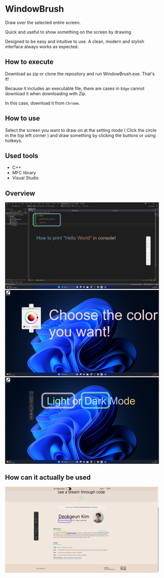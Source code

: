 # WindowBrush

Draw over the selected entire screen.

Quick and useful to show something on the screen by drawing.

Designed to be easy and intuitive to use. A clean, modern and stylish interface always works as expected.

## How to execute

Download as zip or clone the repository and run WindowBrush.exe. That's it!

Because it includes an executable file, there are cases in `Edge` cannot download it when downloading with Zip.

In this case, download it from `Chrome`.

## How to use

Select the screen you want to draw on at the setting mode ( Click the circle in the top left corner ) and draw something by clicking the buttons or using hotkeys.

## Used tools

- C++
- MFC library
- Visual Studio

## Overview

  <img src="./imgs/img01.png" alt="WindowBrush01" />
  <img src="./imgs/img02.png" alt="WindowBrush02" />
  <img src="./imgs/img03.png" alt="WindowBrush03" />

## How can it actually be used

  <img src="./imgs/img04.png" alt="WindowBrush04" />
